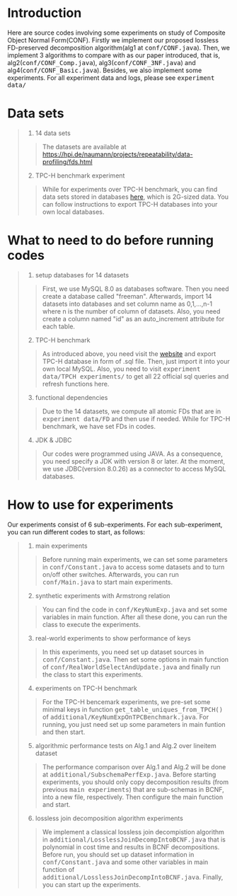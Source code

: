# Introduction
Here are source codes involving some experiments on study of Composite Object Normal Form(CONF).
Firstly we implement our proposed lossless FD-preserved decomposition algorithm(alg1 at <kbd>conf/CONF.java</kbd>).
Then, we implement 3 algorithms to compare with as our paper introduced, that is, alg2(<kbd>conf/CONF_Comp.java</kbd>), alg3(<kbd>conf/CONF_3NF.java</kbd>) and alg4(<kbd>conf/CONF_Basic.java</kbd>). Besides, we also implement some experiments. For all experiment data and logs, please see <kbd>experiment data/</kbd>
# Data sets
> 1. 14 data sets
>> The datasets are available at https://hpi.de/naumann/projects/repeatability/data-profiling/fds.html
> 2. TPC-H benchmark experiment
>> While for experiments over TPC-H benchmark, you can find data sets stored in databases [here](https://relational.fit.cvut.cz/dataset/TPCH), which is 2G-sized data. You can follow instructions to export TPC-H databases into your own local databases.
# What to need to do before running codes
> 1. setup databases for 14 datasets
>> First, we use MySQL 8.0 as databases software. Then you need create a database called "freeman". Afterwards, import 14 datasets into databases and set column name as 0,1,...,n-1 where n is the number of column of datasets. Also, you need create a column named "id" as an auto_increment attribute for each table.
> 2. TPC-H benchmark
>> As introduced above, you need visit the [website](https://relational.fit.cvut.cz/dataset/TPCH) and export TPC-H database in form of .sql file. Then, just import it into your own local MySQL. Also, you need to visit <kbd>experiment data/TPCH experiments/</kbd> to get all 22 official sql queries and refresh functions here.
>3. functional dependencies
>> Due to the 14 datasets, we compute all atomic FDs that are in <kbd>experiment data/FD</kbd> and then use if needed. While for TPC-H benchmark, we have set FDs in codes.
>4. JDK & JDBC
>> Our codes were programmed using JAVA. As a consequence, you need specify a JDK with version 8 or later. At the moment, we use JDBC(version 8.0.26) as a connector to access MySQL databases.
# How to use for experiments
Our experiments consist of 6 sub-experiments. For each sub-experiment, you can run different codes to start, as follows:
> 1. main experiments
>> Before running main experiments, we can set some parameters in <kbd>conf/Constant.java</kbd> to access some datasets and to turn on/off other switches. Afterwards, you can run <kbd>conf/Main.java</kbd> to start main experiments.
> 2. synthetic experiments with Armstrong relation
>> You can find the code in <kbd>conf/KeyNumExp.java</kbd> and set some variables in main function. After all these done, you can run the class to execute the experiments.
> 3. real-world experiments to show performance of keys
>> In this experiments, you need set up dataset sources in <kbd>conf/Constant.java</kbd>. Then set some options in main function of <kbd>conf/RealWorldSelectAndUpdate.java</kbd> and finally run the class to start this experiments.
> 4. experiments on TPC-H benchmark
>> For the TPC-H bencemark experiments, we pre-set some minimal keys in function <kbd>get_table_uniques_from_TPCH()</kbd> of <kbd>additional/KeyNumExpOnTPCBenchmark.java</kbd>. For running, you just need set up some parameters in main funtion and then start.
> 5. algorithmic performance tests on Alg.1 and Alg.2 over lineitem dataset
>> The performance comparison over Alg.1 and Alg.2 will be done at <kbd>additional/SubschemaPerfExp.java</kbd>. Before starting experiments, you should only copy decomposition results (from previous <kbd>main experiments</kbd>) that are sub-schemas in BCNF, into a new file, respectively. Then configure the main function and start.
> 6. lossless join decomposition algorithm experiments
>> We implement a classical lossless join decompistion algorithm in <kbd>additional/LosslessJoinDecompIntoBCNF.java</kbd> that is polynomial in cost time and results in BCNF decompositions. Before run, you should set up dataset information in <kbd>conf/Constant.java</kbd> and some other variables in main function of <kbd>additional/LosslessJoinDecompIntoBCNF.java</kbd>. Finally, you can start up the experiments.
